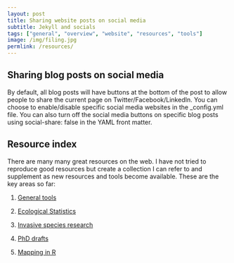 ```yaml
---
layout: post
title: Sharing website posts on social media
subtitle: Jekyll and socials
tags: ["general", "overview", "website", "resources", "tools"]
image: /img/filing.jpg
permlink: /resources/
---
```


## Sharing blog posts on social media

By default, all blog posts will have buttons at the bottom of the post to allow people to share the current page on Twitter/Facebook/LinkedIn. You can choose to enable/disable specific social media websites in the _config.yml file. You can also turn off the social media buttons on specific blog posts using social-share: false in the YAML front matter.


## Resource index

There are many many great resources on the web. I have not tried to reproduce good resources but create a collection I can refer to and supplement as new resources and tools become available. These are the key areas so far:
  
1. [General tools](./general-statistics.md)

2. [Ecological Statistics](./ecological-statistics.md)

3. [Invasive species research](/invasive-species-research.md)

4. [PhD drafts](/thesis-overview.md)

5. [Mapping in R](/creating-maps.md)